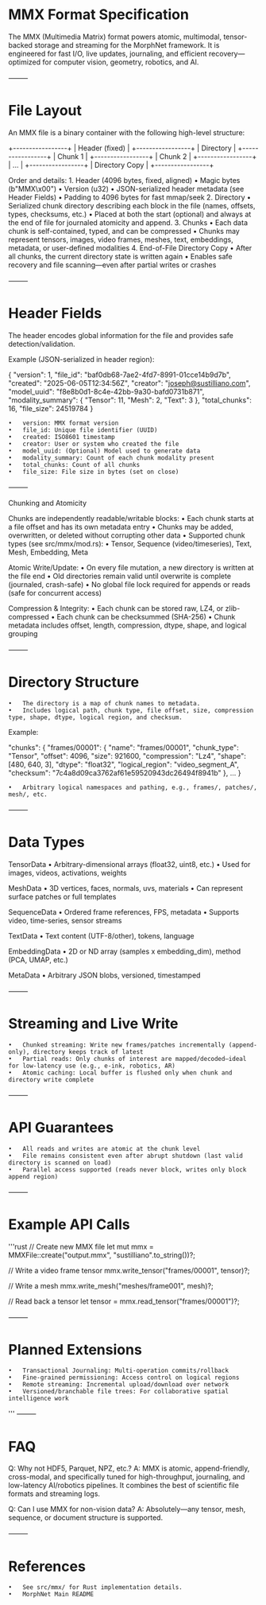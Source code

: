 # MMX Format Specification

The MMX (Multimedia Matrix) format powers atomic, multimodal, tensor-backed storage and streaming for the MorphNet framework.
It is engineered for fast I/O, live updates, journaling, and efficient recovery—optimized for computer vision, geometry, robotics, and AI.

⸻

# File Layout

An MMX file is a binary container with the following high-level structure:

+-----------------+
|  Header (fixed) |
+-----------------+
|  Directory      |
+-----------------+
|  Chunk 1        |
+-----------------+
|  Chunk 2        |
+-----------------+
|  ...            |
+-----------------+
|  Directory Copy |
+-----------------+

Order and details:
	1.	Header (4096 bytes, fixed, aligned)
	•	Magic bytes (b"MMX\x00")
	•	Version (u32)
	•	JSON-serialized header metadata (see Header Fields)
	•	Padding to 4096 bytes for fast mmap/seek
	2.	Directory
	•	Serialized chunk directory describing each block in the file (names, offsets, types, checksums, etc.)
	•	Placed at both the start (optional) and always at the end of file for journaled atomicity and append.
	3.	Chunks
	•	Each data chunk is self-contained, typed, and can be compressed
	•	Chunks may represent tensors, images, video frames, meshes, text, embeddings, metadata, or user-defined modalities
	4.	End-of-File Directory Copy
	•	After all chunks, the current directory state is written again
	•	Enables safe recovery and file scanning—even after partial writes or crashes

⸻

# Header Fields

The header encodes global information for the file and provides safe detection/validation.

Example (JSON-serialized in header region):

{
  "version": 1,
  "file_id": "baf0db68-7ae2-4fd7-8991-01cce14b9d7b",
  "created": "2025-06-05T12:34:56Z",
  "creator": "joseph@sustilliano.com",
  "model_uuid": "f8e8b0d1-8c4e-42bb-9a30-bafd0731b871",
  "modality_summary": {
    "Tensor": 11,
    "Mesh": 2,
    "Text": 3
  },
  "total_chunks": 16,
  "file_size": 24519784
}

	•	version: MMX format version
	•	file_id: Unique file identifier (UUID)
	•	created: ISO8601 timestamp
	•	creator: User or system who created the file
	•	model_uuid: (Optional) Model used to generate data
	•	modality_summary: Count of each chunk modality present
	•	total_chunks: Count of all chunks
	•	file_size: File size in bytes (set on close)

⸻

Chunking and Atomicity

Chunks are independently readable/writable blocks:
	•	Each chunk starts at a file offset and has its own metadata entry
	•	Chunks may be added, overwritten, or deleted without corrupting other data
	•	Supported chunk types (see src/mmx/mod.rs):
	•	Tensor, Sequence (video/timeseries), Text, Mesh, Embedding, Meta

Atomic Write/Update:
	•	On every file mutation, a new directory is written at the file end
	•	Old directories remain valid until overwrite is complete (journaled, crash-safe)
	•	No global file lock required for appends or reads (safe for concurrent access)

Compression & Integrity:
	•	Each chunk can be stored raw, LZ4, or zlib-compressed
	•	Each chunk can be checksummed (SHA-256)
	•	Chunk metadata includes offset, length, compression, dtype, shape, and logical grouping

⸻

# Directory Structure
	•	The directory is a map of chunk names to metadata.
	•	Includes logical path, chunk type, file offset, size, compression type, shape, dtype, logical region, and checksum.

Example:

"chunks": {
  "frames/00001": {
    "name": "frames/00001",
    "chunk_type": "Tensor",
    "offset": 4096,
    "size": 921600,
    "compression": "Lz4",
    "shape": [480, 640, 3],
    "dtype": "float32",
    "logical_region": "video_segment_A",
    "checksum": "7c4a8d09ca3762af61e59520943dc26494f8941b"
  },
  ...
}

	•	Arbitrary logical namespaces and pathing, e.g., frames/, patches/, mesh/, etc.

⸻

# Data Types

TensorData
	•	Arbitrary-dimensional arrays (float32, uint8, etc.)
	•	Used for images, videos, activations, weights

MeshData
	•	3D vertices, faces, normals, uvs, materials
	•	Can represent surface patches or full templates

SequenceData
	•	Ordered frame references, FPS, metadata
	•	Supports video, time-series, sensor streams

TextData
	•	Text content (UTF-8/other), tokens, language

EmbeddingData
	•	2D or ND array (samples x embedding_dim), method (PCA, UMAP, etc.)

MetaData
	•	Arbitrary JSON blobs, versioned, timestamped

⸻

# Streaming and Live Write
	•	Chunked streaming: Write new frames/patches incrementally (append-only), directory keeps track of latest
	•	Partial reads: Only chunks of interest are mapped/decoded—ideal for low-latency use (e.g., e-ink, robotics, AR)
	•	Atomic caching: Local buffer is flushed only when chunk and directory write complete

⸻

# API Guarantees
	•	All reads and writes are atomic at the chunk level
	•	File remains consistent even after abrupt shutdown (last valid directory is scanned on load)
	•	Parallel access supported (reads never block, writes only block append region)

⸻

# Example API Calls
'''rust
// Create new MMX file
let mut mmx = MMXFile::create("output.mmx", "sustilliano".to_string())?;

// Write a video frame tensor
mmx.write_tensor("frames/00001", tensor)?;

// Write a mesh
mmx.write_mesh("meshes/frame001", mesh)?;

// Read back a tensor
let tensor = mmx.read_tensor("frames/00001")?;


⸻

# Planned Extensions
	•	Transactional Journaling: Multi-operation commits/rollback
	•	Fine-grained permissioning: Access control on logical regions
	•	Remote streaming: Incremental upload/download over network
	•	Versioned/branchable file trees: For collaborative spatial intelligence work
'''
⸻

# FAQ

Q: Why not HDF5, Parquet, NPZ, etc.?
A: MMX is atomic, append-friendly, cross-modal, and specifically tuned for high-throughput, journaling, and low-latency AI/robotics pipelines. It combines the best of scientific file formats and streaming logs.

Q: Can I use MMX for non-vision data?
A: Absolutely—any tensor, mesh, sequence, or document structure is supported.

⸻

# References
	•	See src/mmx/ for Rust implementation details.
	•	MorphNet Main README

